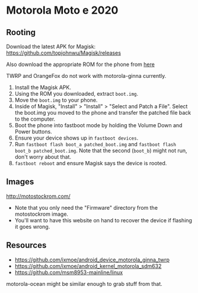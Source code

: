 # Motorola Moto e 2020

## Rooting
Download the latest APK for Magisk: https://github.com/topjohnwu/Magisk/releases

Also download the appropriate ROM for the phone from [here](#images)

TWRP and OrangeFox do not work with motorola-ginna currently.

1. Install the Magisk APK.
2. Using the ROM you downloaded, extract `boot.img`.
3. Move the `boot.img` to your phone.
4. Inside of Magisk, "Install" > "Install" > "Select and Patch a File". Select the boot.img you moved to the phone and transfer the patched file back to the computer.
5. Boot the phone into fastboot mode by holding the Volume Down and Power buttons. 
6. Ensure your device shows up in `fastboot devices`. 
7. Run `fastboot flash boot_a patched_boot.img` and `fastboot flash boot_b patched_boot.img`. Note that the second (`boot_b`) might not run, don't worry about that.
8. `fastboot reboot` and ensure Magisk says the device is rooted.

## Images
http://motostockrom.com/

- Note that you only need the "Firmware" directory from the motostockrom image.
- You'll want to have this website on hand to recover the device if flashing it goes wrong.

## Resources
- https://github.com/ixmoe/android_device_motorola_ginna_twrp
- https://github.com/ixmoe/android_kernel_motorola_sdm632
- https://github.com/msm8953-mainline/linux

motorola-ocean might be similar enough to grab stuff from that.